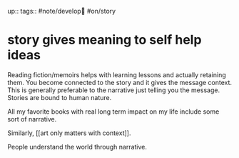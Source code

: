 up:: 
tags:: #note/develop🍃 #on/story

# story gives meaning to self help ideas



Reading fiction/memoirs helps with learning lessons and actually retaining them. You become connected to the story and it gives the message context. This is generally preferable to the narrative just telling you the message. Stories are bound to human nature.

All my favorite books with real long term impact on my life include some sort of narrative.

Similarly, [[art only matters with context]].

People understand the world through narrative. 

